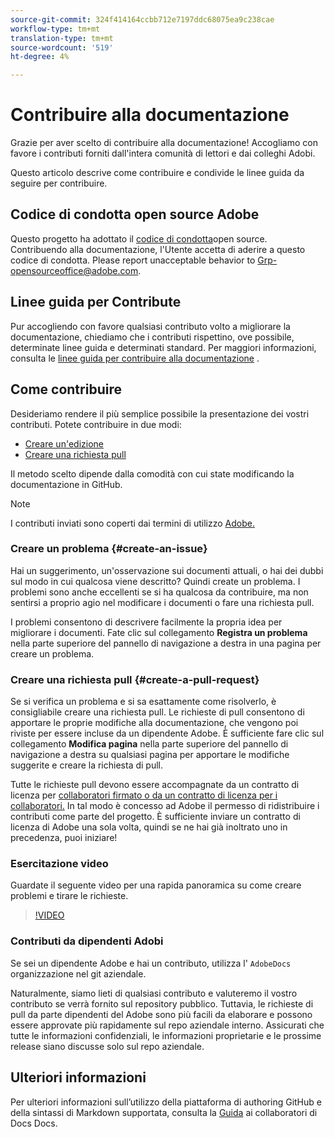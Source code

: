 ```yaml
---
source-git-commit: 324f414164ccbb712e7197ddc68075ea9c238cae
workflow-type: tm+mt
translation-type: tm+mt
source-wordcount: '519'
ht-degree: 4%

---
```

# Contribuire alla documentazione

Grazie per aver scelto di contribuire alla documentazione! Accogliamo con favore i contributi forniti dall&#39;intera comunità di lettori e dai colleghi  Adobi.

Questo articolo descrive come contribuire e condivide le linee guida da seguire per contribuire.

## Codice di condotta open source  Adobe

Questo progetto ha adottato il [codice di condotta](code-of-conduct.md)open source. Contribuendo alla documentazione, l&#39;Utente accetta di aderire a questo codice di condotta. Please report unacceptable behavior to [Grp-opensourceoffice@adobe.com](mailto:Grp-opensourceoffice@adobe.com).

## Linee guida per Contribute

Pur accogliendo con favore qualsiasi contributo volto a migliorare la documentazione, chiediamo che i contributi rispettino, ove possibile, determinate linee guida e determinati standard. Per maggiori informazioni, consulta le [linee guida per contribuire alla documentazione](guidelines.md) .

## Come contribuire

Desideriamo rendere il più semplice possibile la presentazione dei vostri contributi. Potete contribuire in due modi:

* [Creare un&#39;edizione](#create-an-issue)
* [Creare una richiesta pull](#create-a-pull-request)

Il metodo scelto dipende dalla comodità con cui state modificando la documentazione in GitHub.

>[!NOTE]
>
>I contributi inviati sono coperti dai termini di utilizzo [Adobe.](https://www.adobe.com/legal/terms.html)

### Creare un problema {#create-an-issue}

Hai un suggerimento, un&#39;osservazione sui documenti attuali, o hai dei dubbi sul modo in cui qualcosa viene descritto? Quindi create un problema. I problemi sono anche eccellenti se si ha qualcosa da contribuire, ma non sentirsi a proprio agio nel modificare i documenti o fare una richiesta pull.

I problemi consentono di descrivere facilmente la propria idea per migliorare i documenti. Fate clic sul collegamento **Registra un problema** nella parte superiore del pannello di navigazione a destra in una pagina per creare un problema.

### Creare una richiesta pull {#create-a-pull-request}

Se si verifica un problema e si sa esattamente come risolverlo, è consigliabile creare una richiesta pull. Le richieste di pull consentono di apportare le proprie modifiche alla documentazione, che vengono poi riviste per essere incluse da un dipendente  Adobe. È sufficiente fare clic sul collegamento **Modifica pagina** nella parte superiore del pannello di navigazione a destra su qualsiasi pagina per apportare le modifiche suggerite e creare la richiesta di pull.

Tutte le richieste pull devono essere accompagnate da un contratto di licenza per [collaboratori firmato o da un contratto di licenza per i collaboratori.](https://opensource.adobe.com/cla.html)  In tal modo è concesso ad Adobe il permesso di ridistribuire i contributi come parte del progetto. È sufficiente inviare un contratto di licenza di Adobe  una sola volta, quindi se ne hai già inoltrato uno in precedenza, puoi iniziare!

### Esercitazione video

Guardate il seguente video per una rapida panoramica su come creare problemi e tirare le richieste.

>[!VIDEO](https://video.tv.adobe.com/v/27069)

### Contributi da  dipendenti Adobi

Se sei un dipendente  Adobe e hai un contributo, utilizza l&#39; `AdobeDocs` organizzazione nel git aziendale.

Naturalmente, siamo lieti di qualsiasi contributo e valuteremo il vostro contributo se verrà fornito sul repository pubblico. Tuttavia, le richieste di pull da parte  dipendenti del Adobe sono più facili da elaborare e possono essere approvate più rapidamente sul repo aziendale interno. Assicurati che tutte le informazioni confidenziali, le informazioni proprietarie e le prossime release siano discusse solo sul repo aziendale.

## Ulteriori informazioni

Per ulteriori informazioni sull’utilizzo della piattaforma di authoring GitHub e della sintassi di Markdown supportata, consulta la [Guida](https://docs.adobe.com/help/en/contributor/contributor-guide/introduction.html) ai collaboratori di Docs Docs.
